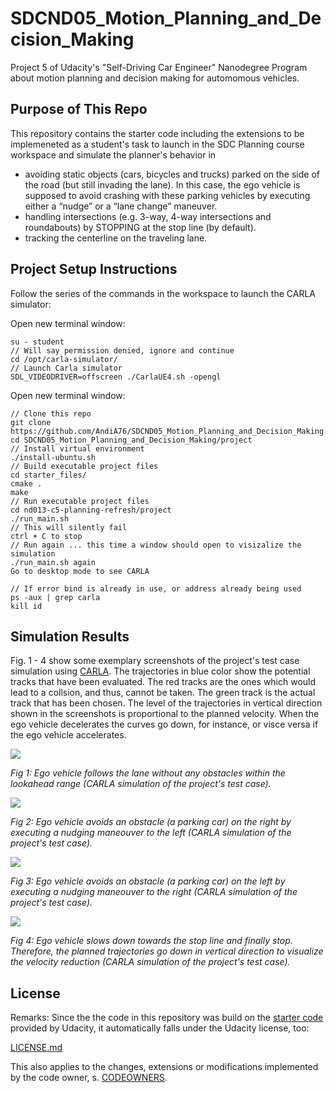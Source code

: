 # SDCND05_Motion_Planning_and_Decision_Making
Project 5 of Udacity's "Self-Driving Car Engineer" Nanodegree Program about motion planning and decision making for automomous vehicles.  
  
## Purpose of This Repo
This repository contains the starter code including the extensions to be implemeneted as a student's task to launch in the SDC Planning course workspace and simulate the planner's behavior in
- avoiding static objects (cars, bicycles and trucks) parked on the side of the road (but still invading the lane). In this case, the ego vehicle is supposed to avoid crashing with these parking vehicles by executing either a “nudge” or a “lane change” maneuver.
- handling intersections (e.g. 3-way, 4-way intersections and roundabouts) by STOPPING at the stop line (by default).  
- tracking the centerline on the traveling lane.
  
## Project Setup Instructions
Follow the series of the commands in the workspace to launch the CARLA simulator:  

Open new terminal window:
```
su - student
// Will say permission denied, ignore and continue
cd /opt/carla-simulator/
// Launch Carla simulator
SDL_VIDEODRIVER=offscreen ./CarlaUE4.sh -opengl
```

Open new terminal window:
```
// Clone this repo
git clone https://github.com/AndiA76/SDCND05_Motion_Planning_and_Decision_Making.git
cd SDCND05_Motion_Planning_and_Decision_Making/project
// Install virtual environment
./install-ubuntu.sh
// Build executable project files
cd starter_files/
cmake .
make
// Run executable project files
cd nd013-c5-planning-refresh/project
./run_main.sh
// This will silently fail 
ctrl + C to stop 
// Run again ... this time a window should open to visizalize the simulation
./run_main.sh again
Go to desktop mode to see CARLA

// If error bind is already in use, or address already being used
ps -aux | grep carla
kill id
```
  
## Simulation Results
Fig. 1 - 4 show some exemplary screenshots of the project's test case simulation using [CARLA](https://carla.org/). The trajectories in blue color show the potential tracks that have been evaluated. The red tracks are the ones which would lead to a collsion, and thus, cannot be taken. The green track is the actual track that has been chosen. The level of the trajectories in vertical direction shown in the screenshots is proportional to the planned velocity. When the ego vehicle decelerates the curves go down, for instance, or visce versa if the ego vehicle accelerates.  

<img src="screenshots/ego_vehicle_follows_the_lane.png"/>  
  
*Fig 1: Ego vehicle follows the lane without any obstacles within the lookahead range (CARLA simulation of the project's test case).*  
  
<img src="screenshots/ego_vehicle_avoids_parking_car_on_the_right.png"/>  
  
*Fig 2: Ego vehicle avoids an obstacle (a parking car) on the right by executing a nudging maneouver to the left (CARLA simulation of the project's test case).*  
  
<img src="screenshots/ego_vehicle_avoids_parking_car_on_the_left.png"/>  
  
*Fig 3: Ego vehicle avoids an obstacle (a parking car) on the left by executing a nudging maneouver to the right (CARLA simulation of the project's test case).*  
  
<img src="screenshots/ego_vehicle_decelerates_at_stop_line.png"/>  
  
*Fig 4: Ego vehicle slows down towards the stop line and finally stop. Therefore, the planned trajectories go down in vertical direction to visualize the velocity reduction (CARLA simulation of the project's test case).*  
  
## License
Remarks: Since the the code in this repository was build on the [starter code](https://github.com/udacity/nd013-c5-planning-starter) provided by Udacity, it automatically falls under the Udacity license, too:

[LICENSE.md](./LICENSE.md)

This also applies to the changes, extensions or modifications implemented by the code owner, s. [CODEOWNERS](./CODEOWNERS).
